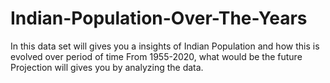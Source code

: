 # Indian-Population-Over-The-Years
In this data set will gives you a insights of Indian Population and how this is evolved over period of time From 1955-2020, what would be the future Projection will gives you by analyzing the data.
